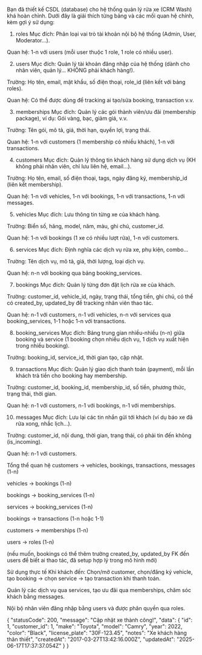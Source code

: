 Bạn đã thiết kế CSDL (database) cho hệ thống quản lý rửa xe (CRM Wash) khá hoàn chỉnh. Dưới đây là giải thích từng bảng và các mối quan hệ chính, kèm gợi ý sử dụng:

1. roles
Mục đích: Phân loại vai trò tài khoản nội bộ hệ thống (Admin, User, Moderator...).

Quan hệ: 1-n với users (mỗi user thuộc 1 role, 1 role có nhiều user).

2. users
Mục đích: Quản lý tài khoản đăng nhập của hệ thống (dành cho nhân viên, quản lý... KHÔNG phải khách hàng!).

Trường: Họ tên, email, mật khẩu, số điện thoại, role_id (liên kết với bảng roles).

Quan hệ: Có thể được dùng để tracking ai tạo/sửa booking, transaction v.v.

3. memberships
Mục đích: Quản lý các gói thành viên/ưu đãi (membership package), ví dụ: Gói vàng, bạc, giảm giá, v.v.

Trường: Tên gói, mô tả, giá, thời hạn, quyền lợi, trạng thái.

Quan hệ: 1-n với customers (1 membership có nhiều khách), 1-n với transactions.

4. customers
Mục đích: Quản lý thông tin khách hàng sử dụng dịch vụ (KH không phải nhân viên, chỉ lưu liên hệ, email...).

Trường: Họ tên, email, số điện thoại, tags, ngày đăng ký, membership_id (liên kết membership).

Quan hệ: 1-n với vehicles, 1-n với bookings, 1-n với transactions, 1-n với messages.

5. vehicles
Mục đích: Lưu thông tin từng xe của khách hàng.

Trường: Biển số, hãng, model, năm, màu, ghi chú, customer_id.

Quan hệ: 1-n với bookings (1 xe có nhiều lượt rửa), 1-n với customers.

6. services
Mục đích: Định nghĩa các dịch vụ rửa xe, phụ kiện, combo...

Trường: Tên dịch vụ, mô tả, giá, thời lượng, loại dịch vụ.

Quan hệ: n-n với booking qua bảng booking_services.

7. bookings
Mục đích: Quản lý từng đơn đặt lịch rửa xe của khách.

Trường: customer_id, vehicle_id, ngày, trạng thái, tổng tiền, ghi chú, có thể có created_by, updated_by để tracking nhân viên thao tác.

Quan hệ: n-1 với customers, n-1 với vehicles, n-n với services qua booking_services, 1-1 hoặc 1-n với transactions.

8. booking_services
Mục đích: Bảng trung gian nhiều-nhiều (n-n) giữa booking và service (1 booking chọn nhiều dịch vụ, 1 dịch vụ xuất hiện trong nhiều booking).

Trường: booking_id, service_id, thời gian tạo, cập nhật.

9. transactions
Mục đích: Quản lý giao dịch thanh toán (payment), mỗi lần khách trả tiền cho booking hay membership.

Trường: customer_id, booking_id, membership_id, số tiền, phương thức, trạng thái, thời gian.

Quan hệ: n-1 với customers, n-1 với bookings, n-1 với memberships.

10. messages
Mục đích: Lưu lại các tin nhắn gửi tới khách (ví dụ báo xe đã rửa xong, nhắc lịch...).

Trường: customer_id, nội dung, thời gian, trạng thái, có phải tin đến không (is_incoming).

Quan hệ: n-1 với customers.

Tổng thể quan hệ
customers → vehicles, bookings, transactions, messages (1-n)

vehicles → bookings (1-n)

bookings → booking_services (1-n)

services → booking_services (1-n)

bookings → transactions (1-n hoặc 1-1)

customers → memberships (1-n)

users → roles (1-n)

(nếu muốn, bookings có thể thêm trường created_by, updated_by FK đến users để biết ai thao tác, đã setup hợp lý trong mô hình mới)

Sử dụng thực tế
Khi khách đến: Chọn/mở customer, chọn/đăng ký vehicle, tạo booking → chọn service → tạo transaction khi thanh toán.

Quản lý các dịch vụ qua services, tạo ưu đãi qua memberships, chăm sóc khách bằng messages.

Nội bộ nhân viên đăng nhập bằng users và được phân quyền qua roles.


{
  "statusCode": 200,
  "message": "Cập nhật xe thành công!",
  "data": {
    "id": 1,
    "customer_id": 1,
    "make": "Toyota",
    "model": "Camry",
    "year": 2022,
    "color": "Black",
    "license_plate": "30F-123.45",
    "notes": "Xe khách hàng thân thiết",
    "createdAt": "2017-03-27T13:42:16.000Z",
    "updatedAt": "2025-06-17T17:37:37.054Z"
  }
}
